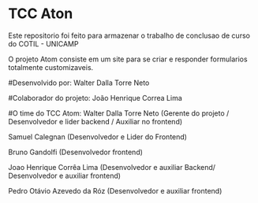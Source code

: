 # TCC Aton
Este repositorio foi feito para armazenar o trabalho de conclusao de curso do COTIL - UNICAMP

O projeto Atom consiste em um site para se criar e responder formularios totalmente customizaveis.



#Desenvolvido por:
Walter Dalla Torre Neto

#Colaborador do projeto:
João Henrique Correa Lima

#O time do TCC Atom:
Walter Dalla Torre Neto (Gerente do projeto / Desenvolvedor e lider backend / Auxiliar no frontend)

Samuel Calegnan (Desenvolvedor e Lider do Frontend)

Bruno Gandolfi (Desenvolvedor frontend)

Joao Henrique Corrêa Lima (Desenvolvedor e auxiliar Backend/ Desenvolvedor e auxiliar frontend)

Pedro Otávio Azevedo da Róz (Desenvolvedor e auxiliar frontend)
